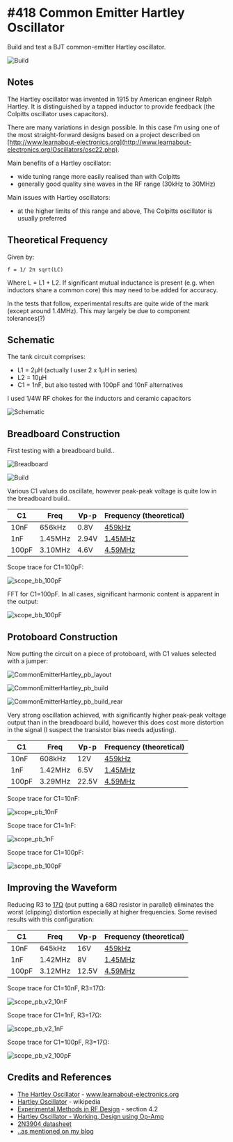 # #418 Common Emitter Hartley Oscillator

Build and test a BJT common-emitter Hartley oscillator.

![Build](./assets/CommonEmitterHartley_build.jpg?raw=true)

## Notes

The Hartley oscillator was invented in 1915 by American engineer Ralph Hartley.
It is distinguished by a tapped inductor to provide feedback (the Colpitts oscillator uses capacitors).

There are many variations in design possible.
In this case I'm using one of the most straight-forward designs based on a
project described on [http://www.learnabout-electronics.org](http://www.learnabout-electronics.org/Oscillators/osc22.php).


Main benefits of a Hartley oscillator:

* wide tuning range more easily realised than with Colpitts
* generally good quality sine waves in the RF range (30kHz to 30MHz)

Main issues with Hartley oscillators:

* at the higher limits of this range and above, The Colpitts oscillator is usually preferred


## Theoretical Frequency

Given by:

    f = 1/ 2π sqrt(LC)

Where L = L1 + L2. If significant mutual inductance is present (e.g. when inductors share a common core) this may need to be added for accuracy.

In the tests that follow, experimental results are quite wide of the mark (except around 1.4MHz).
This may largely be due to component tolerances(?)


## Schematic

The tank circuit comprises:

* L1 = 2µH (actually I user 2 x 1µH in series)
* L2 = 10µH
* C1 = 1nF, but also tested with 100pF and 10nF alternatives

I used 1/4W RF chokes for the inductors and ceramic capacitors

![Schematic](./assets/CommonEmitterHartley_schematic.jpg?raw=true)


## Breadboard Construction

First testing with a breadboard build..

![Breadboard](./assets/CommonEmitterHartley_bb.jpg?raw=true)

![Build](./assets/CommonEmitterHartley_bb_build.jpg?raw=true)

Various C1 values do oscillate, however peak-peak voltage is quite low in the breadboard build..

| C1    | Freq    | Vp-p  | Frequency (theoretical)                                                                |
|-------|---------|-------|----------------------------------------------------------------------------------------|
| 10nF  | 656kHz  | 0.8V  | [459kHz](https://www.wolframalpha.com/input/?i=1%2F(2%CF%80*sqrt(12%C2%B5H+*+10nF)))   |
| 1nF   | 1.45MHz | 2.94V | [1.45MHz](https://www.wolframalpha.com/input/?i=1%2F(2%CF%80*sqrt(12%C2%B5H+*+1nF)))   |
| 100pF | 3.10MHz | 4.6V  | [4.59MHz](https://www.wolframalpha.com/input/?i=1%2F(2%CF%80*sqrt(12%C2%B5H+*+100pF))) |

Scope trace for C1=100pF:

![scope_bb_100pF](./assets/scope_bb_100pF.gif?raw=true)

FFT for C1=100pF. In all cases, significant harmonic content is apparent in the output:

![scope_bb_100pF](./assets/scope_bb_100pF_fft.gif?raw=true)


## Protoboard Construction

Now putting the circuit on a piece of protoboard, with C1 values selected with a jumper:

![CommonEmitterHartley_pb_layout](./assets/CommonEmitterHartley_pb_layout.jpg?raw=true)

![CommonEmitterHartley_pb_build](./assets/CommonEmitterHartley_pb_build.jpg?raw=true)

![CommonEmitterHartley_pb_build_rear](./assets/CommonEmitterHartley_pb_build_rear.jpg?raw=true)

Very strong oscillation achieved, with significantly higher peak-peak voltage output than in the breadboard build,
however this does cost more distortion in the signal (I suspect the transistor bias needs adjusting).

| C1    | Freq    | Vp-p  | Frequency (theoretical)                                                                |
|-------|---------|-------|----------------------------------------------------------------------------------------|
| 10nF  | 608kHz  | 12V   | [459kHz](https://www.wolframalpha.com/input/?i=1%2F(2%CF%80*sqrt(12%C2%B5H+*+10nF)))   |
| 1nF   | 1.42MHz | 6.5V  | [1.45MHz](https://www.wolframalpha.com/input/?i=1%2F(2%CF%80*sqrt(12%C2%B5H+*+1nF)))   |
| 100pF | 3.29MHz | 22.5V | [4.59MHz](https://www.wolframalpha.com/input/?i=1%2F(2%CF%80*sqrt(12%C2%B5H+*+100pF))) |

Scope trace for C1=10nF:

![scope_pb_10nF](./assets/scope_pb_10nF.gif?raw=true)

Scope trace for C1=1nF:

![scope_pb_1nF](./assets/scope_pb_1nF.gif?raw=true)

Scope trace for C1=100pF:

![scope_pb_100pF](./assets/scope_pb_100pF.gif?raw=true)


## Improving the Waveform


Reducing R3 to [17Ω](https://toolbox.tardate.com/?formula=22%7C68#ResistorCalculator) (put putting a 68Ω resistor in parallel)
eliminates the worst (clipping) distortion especially at higher frequencies. Some revised results with this configuration:

| C1    | Freq    | Vp-p  | Frequency (theoretical)                                                                |
|-------|---------|-------|----------------------------------------------------------------------------------------|
| 10nF  | 645kHz  | 16V   | [459kHz](https://www.wolframalpha.com/input/?i=1%2F(2%CF%80*sqrt(12%C2%B5H+*+10nF)))   |
| 1nF   | 1.42MHz | 8V    | [1.45MHz](https://www.wolframalpha.com/input/?i=1%2F(2%CF%80*sqrt(12%C2%B5H+*+1nF)))   |
| 100pF | 3.12MHz | 12.5V | [4.59MHz](https://www.wolframalpha.com/input/?i=1%2F(2%CF%80*sqrt(12%C2%B5H+*+100pF))) |

Scope trace for C1=10nF, R3=17Ω:

![scope_pb_v2_10nF](./assets/scope_pb_v2_10nF.gif?raw=true)

Scope trace for C1=1nF, R3=17Ω:

![scope_pb_v2_1nF](./assets/scope_pb_v2_1nF.gif?raw=true)

Scope trace for C1=100pF, R3=17Ω:

![scope_pb_v2_100pF](./assets/scope_pb_v2_100pF.gif?raw=true)


## Credits and References

* [The Hartley Oscillator](http://www.learnabout-electronics.org/Oscillators/osc21.php) - www.learnabout-electronics.org
* [Hartley Oscillator](https://en.wikipedia.org/wiki/Hartley_oscillator) - wikipedia
* [Experimental Methods in RF Design](https://www.goodreads.com/book/show/2386153.Experimental_Methods_in_RF_Design) - section 4.2
* [Hartley Oscillator - Working, Design using Op-Amp](https://www.electronicshub.org/hartley-oscillator/)
* [2N3904 datasheet](https://www.futurlec.com/Transistors/2N3904.shtml)
* [..as mentioned on my blog](https://blog.tardate.com/2018/10/leap418-hartley-oscillator.html)
